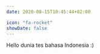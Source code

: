 ```yaml
---
date: 2020-08-15T10:45:44+02:00

icon: "fa-rocket"
showDate: false
---
```

Hello dunia tes bahasa Indonesia :)
